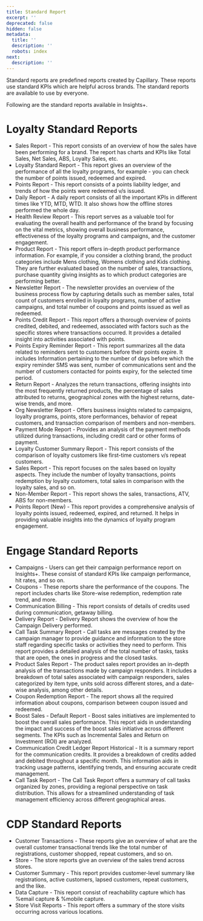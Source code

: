 ```yaml
---
title: Standard Report
excerpt: ''
deprecated: false
hidden: false
metadata:
  title: ''
  description: ''
  robots: index
next:
  description: ''
---
```

Standard reports are predefined reports created by Capillary. These reports use standard KPIs which are helpful across brands. The standard reports are available to use by everyone. 

Following are the standard reports available in Insights+.

# Loyalty Standard Reports

* Sales Report - This report consists of an overview of how the sales have been performing for a brand. The report has charts and KPIs like Total Sales, Net Sales, ABS, Loyalty Sales, etc.
* Loyalty Standard Report - This report gives an overview of the performance of all the loyalty programs, for example - you can check the number of points issued, redeemed and expired.
* Points Report - This report consists of a points liability ledger, and trends of how the points were redeemed v/s issued.
* Daily Report - A daily report consists of all the important KPIs in different times like YTD, MTD, WTD. It also shows how the offline stores performed the whole day.
* Health Review Report - This report serves as a valuable tool for evaluating the overall health and performance of the brand by focusing on the vital metrics, showing overall business performance, effectiveness of the loyalty programs and campaigns, and the customer engagement.
* Product Report - This report offers in-depth product performance information. For example, if you consider a clothing brand, the product categories include Mens clothing, Womens clothing and Kids clothing. They are further evaluated based on the number of sales, transactions, purchase quantity giving insights as to which product categories are performing better.
* Newsletter Report - The newsletter provides an overview of the business process flow by capturing details such as member sales, total count of customers enrolled in loyalty programs, number of active campaigns, and total number of coupons and points issued as well as redeemed.
* Points Credit Report - This report offers a thorough overview of points credited, debited, and redeemed, associated with factors such as the specific stores where transactions occurred. It provides a detailed insight into activities associated with points.
* Points Expiry Reminder Report - This report summarizes all the data related to reminders sent to customers before their points expire. It includes Information pertaining to the number of days before which the expiry reminder SMS was sent, number of communications sent and the number of customers contacted for points expiry, for the selected time period. 
* Return Report - Analyzes the return transactions, offering insights into the most frequently returned products, the percentage of sales attributed to returns, geographical zones with the highest returns, date-wise trends, and more.
* Org Newsletter Report - Offers business insights related to campaigns, loyalty programs, points, store performances, behavior of repeat customers, and transaction comparison of members and non-members.
* Payment Mode Report - Provides an analysis of the payment methods utilized during transactions, including credit card or other forms of payment.
* Loyalty Customer Summary Report - This report consists of the comparison of loyalty customers like first-time customers v/s repeat customers.
* Sales Report - This report focuses on the sales based on loyalty aspects. They include the number of loyalty transactions, points redemption by loyalty customers, total sales in comparison with the loyalty sales, and so on.
* Non-Member Report - This report shows the sales, transactions, ATV, ABS for non-members.
* Points Report (New) - This report provides a comprehensive analysis of loyalty points issued, redeemed, expired, and returned. It helps in providing valuable insights into the dynamics of loyalty program engagement.

# Engage Standard Reports

* Campaigns - Users can get their campaign performance report on Insights+. These consist of standard KPIs like campaign performance, hit rates, and so on.
* Coupons - These reports share the performance of the coupons. The report includes charts like Store-wise redemption, redemption rate trend, and more.
* Communication Billing - This report consists of details of credits used during communication, getaway billing.
* Delivery Report - Delivery Report shows the overview of how the Campaign Delivery performed.
* Call Task Summary Report - Call tasks are messages created by the campaign manager to provide guidance and information to the store staff regarding specific tasks or activities they need to perform. This report provides a detailed analysis of the total number of tasks, tasks that are open, the ones in progress and the closed tasks.
* Product Sales Report - The product sales report provides an in-depth analysis of the transactions made by campaign responders. It includes a breakdown of total sales associated with campaign responders, sales categorized by item type, units sold across different stores, and a date-wise analysis, among other details.
* Coupon Redemption Report - The report shows all the required information about coupons, comparison between coupon issued and redeemed.
* Boost Sales - Default Report - Boost sales initiatives are implemented to boost the overall sales performance. This report aids in understanding the impact and success of the boost sales initiative across different segments. The KPIs such as Incremental Sales and Return on Investment (ROI) are analyzed. 
* Communication Credit Ledger Report Historical - It is a summary report for the communication credits. It provides a breakdown of credits added and debited throughout a specific month. This information aids in tracking usage patterns, identifying trends, and ensuring accurate credit management.
* Call Task Report - The Call Task Report offers a summary of call tasks organized by zones, providing a regional perspective on task distribution. This allows for a streamlined understanding of task management efficiency across different geographical areas.

# CDP Standard Reports

* Customer Transactions - These reports give an overview of what are the overall customer transactional trends like the total number of registrations, customer shopped, repeat customers, and so on.
* Store - The store reports give an overview of the sales trend across stores.
* Customer Summary - This report provides customer-level summary like registrations, active customers, lapsed customers, repeat customers, and the like.
* Data Capture - This report consist of reachability capture which has %email capture & %mobile capture.
* Store Visit Reports - This report offers a summary of the store visits occurring across various locations.
